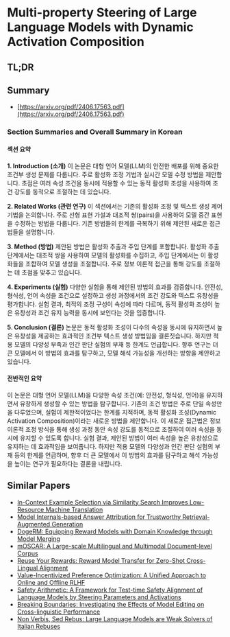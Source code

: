 # Multi-property Steering of Large Language Models with Dynamic Activation Composition
## TL;DR
## Summary
- [https://arxiv.org/pdf/2406.17563.pdf](https://arxiv.org/pdf/2406.17563.pdf)

### Section Summaries and Overall Summary in Korean

#### 섹션 요약

**1. Introduction (소개)**
이 논문은 대형 언어 모델(LLM)의 안전한 배포를 위해 중요한 조건부 생성 문제를 다룹니다. 주로 활성화 조정 기법과 실시간 모델 수정 방법을 제안합니다. 초점은 여러 속성 조건을 동시에 적용할 수 있는 동적 활성화 조성을 사용하여 조건 강도를 동적으로 조절하는 데 있습니다.

**2. Related Works (관련 연구)**
이 섹션에서는 기존의 활성화 조정 및 텍스트 생성 제어 기법을 논의합니다. 주로 선형 표현 가설과 대조적 쌍(pairs)을 사용하여 모델 중간 표현을 수정하는 방법을 다룹니다. 기존 방법들의 한계를 극복하기 위해 제안된 새로운 접근법들을 설명합니다.

**3. Method (방법)**
제안된 방법은 활성화 추출과 주입 단계를 포함합니다. 활성화 추출 단계에서는 대조적 쌍을 사용하여 모델의 활성화를 수집하고, 주입 단계에서는 이 활성화들을 조합하여 모델 생성을 조절합니다. 주로 정보 이론적 접근을 통해 강도를 조절하는 데 초점을 맞추고 있습니다.

**4. Experiments (실험)**
다양한 실험을 통해 제안된 방법의 효과를 검증합니다. 안전성, 형식성, 언어 속성을 조건으로 설정하고 생성 과정에서의 조건 강도와 텍스트 유창성을 평가합니다. 실험 결과, 최적의 조정 구성이 속성에 따라 다르며, 동적 활성화 조성이 높은 유창성과 조건 유지 능력을 동시에 보인다는 것을 입증합니다.

**5. Conclusion (결론)**
논문은 동적 활성화 조성이 다수의 속성을 동시에 유지하면서 높은 유창성을 제공하는 효과적인 조건부 텍스트 생성 방법임을 결론짓습니다. 하지만 적용 모델의 다양성 부족과 인간 판단 실험의 부재 등 한계도 언급합니다. 향후 연구는 더 큰 모델에서 이 방법의 효과를 탐구하고, 모델 해석 가능성을 개선하는 방향을 제안하고 있습니다.

#### 전반적인 요약

이 논문은 대형 언어 모델(LLM)을 다양한 속성 조건(예: 안전성, 형식성, 언어)을 유지하면서 유창하게 생성할 수 있는 방법을 탐구합니다. 기존의 조건 방법은 주로 단일 속성만을 다루었으며, 실험이 제한적이었다는 한계를 지적하며, 동적 활성화 조성(Dynamic Activation Composition)이라는 새로운 방법을 제안합니다. 이 새로운 접근법은 정보 이론적 조정 방식을 통해 생성 과정 동안 속성 강도를 동적으로 조절하여 여러 속성을 동시에 유지할 수 있도록 합니다. 실험 결과, 제안된 방법이 여러 속성을 높은 유창성으로 유지하는 데 효과적임을 보여줍니다. 하지만 적용 모델의 다양성과 인간 판단 실험의 부재 등의 한계를 언급하며, 향후 더 큰 모델에서 이 방법의 효과를 탐구하고 해석 가능성을 높이는 연구가 필요하다는 결론을 내립니다.

## Similar Papers
- [In-Context Example Selection via Similarity Search Improves Low-Resource Machine Translation](2408.00397.md)
- [Model Internals-based Answer Attribution for Trustworthy Retrieval-Augmented Generation](2406.13663.md)
- [DogeRM: Equipping Reward Models with Domain Knowledge through Model Merging](2407.01470.md)
- [mOSCAR: A Large-scale Multilingual and Multimodal Document-level Corpus](2406.08707.md)
- [Reuse Your Rewards: Reward Model Transfer for Zero-Shot Cross-Lingual Alignment](2404.12318.md)
- [Value-Incentivized Preference Optimization: A Unified Approach to Online and Offline RLHF](2405.19320.md)
- [Safety Arithmetic: A Framework for Test-time Safety Alignment of Language Models by Steering Parameters and Activations](2406.11801.md)
- [Breaking Boundaries: Investigating the Effects of Model Editing on Cross-linguistic Performance](2406.11139.md)
- [Non Verbis, Sed Rebus: Large Language Models are Weak Solvers of Italian Rebuses](2408.00584.md)
